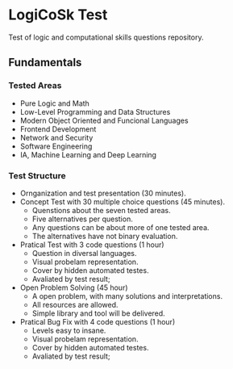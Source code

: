 # LogiCoSk Test
Test of logic and computational skills questions repository.

## Fundamentals

### Tested Areas

 - Pure Logic and Math
 - Low-Level Programming and Data Structures
 - Modern Object Oriented and Funcional Languages
 - Frontend Development
 - Network and Security
 - Software Engineering
 - IA, Machine Learning and Deep Learning

### Test Structure

  - Ornganization and test presentation (30 minutes).
  - Concept Test with 30 multiple choice questions (45 minutes).
    - Quenstions about the seven tested areas.
    - Five alternatives per question.
    - Any questions can be about more of one tested area.
    - The alternatives have not binary evaluation.
  - Pratical Test with 3 code questions (1 hour)
    - Question in diversal languages.
    - Visual probelam representation.
    - Cover by hidden automated testes.
    - Avaliated by test result;
  - Open Problem Solving (45 hour)
    - A open problem, with many solutions and interpretations.
    - All resources are allowed.
    - Simple library and tool will be delivered.
  - Pratical Bug Fix with 4 code questions (1 hour)
    - Levels easy to insane.
    - Visual probelam representation.
    - Cover by hidden automated testes.
    - Avaliated by test result;
